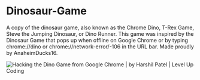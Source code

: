 # Dinosaur-Game
A copy of the dinosaur game, also known as the Chrome Dino, T-Rex Game, Steve the Jumping Dinosaur, or Dino Runner. This game was inspired by the Dinosaur Game that pops up when offline on Google Chrome or by typing chrome://dino or chrome://network-error/-106 in the URL bar. Made proudly by AnaheimDucks16.

<img src="https://storage.googleapis.com/gweb-uniblog-publish-prod/original_images/Dino_non-birthday_version.gif" alt="Hacking the Dino Game from Google Chrome | by Harshil Patel | Level Up  Coding"/>
